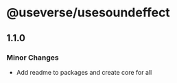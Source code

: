 # @useverse/usesoundeffect

## 1.1.0

### Minor Changes

- Add readme to packages and create core for all
